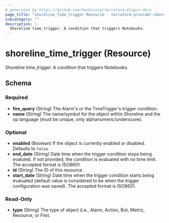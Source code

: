 ```yaml
---
# generated by https://github.com/hashicorp/terraform-plugin-docs
page_title: "shoreline_time_trigger Resource - terraform-provider-shoreline"
subcategory: ""
description: |-
  Shoreline time_trigger. A condition that triggers Notebooks.
---
```


# shoreline_time_trigger (Resource)

Shoreline time_trigger. A condition that triggers Notebooks.



<!-- schema generated by tfplugindocs -->
## Schema

### Required

- **fire_query** (String) The Alarm's or the TimeTrigger's trigger condition.
- **name** (String) The name/symbol for the object within Shoreline and the op language (must be unique, only alphanumeric/underscore).

### Optional

- **enabled** (Boolean) If the object is currently enabled or disabled. Defaults to `false`.
- **end_date** (String) Date time when the trigger condition stops being evaluted. If not provided, the condition is evaluated with no time limit. The accepted format is ISO8601.
- **id** (String) The ID of this resource.
- **start_date** (String) Date time when the trigger condition starts being evaluated (default value is considered to be when the trigger configuration was saved). The accepted format is ISO8601.

### Read-Only

- **type** (String) The type of object (i.e., Alarm, Action, Bot, Metric, Resource, or File).


